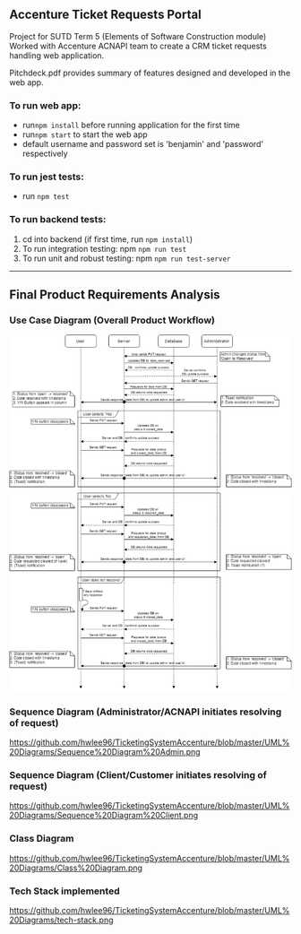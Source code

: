 ## Accenture Ticket Requests Portal
Project for SUTD Term 5 (Elements of Software Construction module)
Worked with Accenture ACNAPI team to create a CRM ticket requests handling web application.

Pitchdeck.pdf provides summary of features designed and developed in the web app.

### To run web app:
* run`npm install` before running application for the first time
* run`npm start` to start the web app
* default username and password set is 'benjamin' and 'password' respectively

### To run jest tests:
* run `npm test`

### To run backend tests: 
1. cd into backend (if first time, run `npm install`)
2. To run integration testing:
  npm `npm run test` 
3. To run unit and robust testing:
  npm `npm run test-server`

---

## Final Product Requirements Analysis

### Use Case Diagram (Overall Product Workflow)
<img src="UML%20Diagrams/Sequence%20Diagram%20Admin.png" width=600px>


### Sequence Diagram (Administrator/ACNAPI initiates resolving of request)
https://github.com/hwlee96/TicketingSystemAccenture/blob/master/UML%20Diagrams/Sequence%20Diagram%20Admin.png

### Sequence Diagram (Client/Customer initiates resolving of request)
https://github.com/hwlee96/TicketingSystemAccenture/blob/master/UML%20Diagrams/Sequence%20Diagram%20Client.png

### Class Diagram
https://github.com/hwlee96/TicketingSystemAccenture/blob/master/UML%20Diagrams/Class%20Diagram.png

### Tech Stack implemented
https://github.com/hwlee96/TicketingSystemAccenture/blob/master/UML%20Diagrams/tech-stack.png


